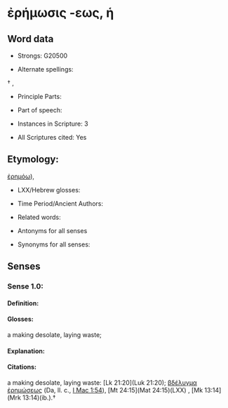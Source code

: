 # ἐρήμωσις -εως, ἡ

<!-- Status: S2=NeedsEdits -->
<!-- Lexica used for edits:   -->

## Word data

* Strongs: G20500

* Alternate spellings:

† , 

* Principle Parts: 


* Part of speech: 


* Instances in Scripture: 3

* All Scriptures cited: Yes

## Etymology: 

[ἐρημόω]()), 

* LXX/Hebrew glosses: 


* Time Period/Ancient Authors: 


* Related words: 

* Antonyms for all senses

* Synonyms for all senses: 


## Senses 


### Sense  1.0: 

#### Definition: 

#### Glosses: 

a making desolate, laying waste; 

#### Explanation: 


#### Citations: 

a making desolate, laying waste: [Lk 21:20](Luk 21:20); [βδέλυγμα ἐρημώσεως]() (Da, ll. c., [I Mac 1:54](1Macc.1.54)), [Mt 24:15](Mat 24:15)(LXX) , [Mk 13:14](Mrk 13:14)(ib.).†
